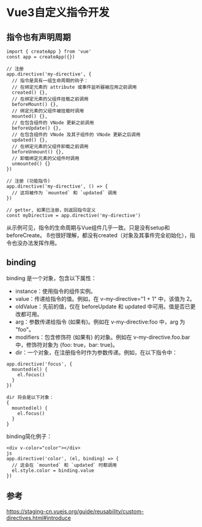 # Vue3自定义指令开发

## 指令也有声明周期
```
import { createApp } from 'vue'
const app = createApp({})
 
// 注册
app.directive('my-directive', {
  // 指令是具有一组生命周期的钩子：
  // 在绑定元素的 attribute 或事件监听器被应用之前调用
  created() {},
  // 在绑定元素的父组件挂载之前调用
  beforeMount() {},
  // 绑定元素的父组件被挂载时调用
  mounted() {},
  // 在包含组件的 VNode 更新之前调用
  beforeUpdate() {},
  // 在包含组件的 VNode 及其子组件的 VNode 更新之后调用
  updated() {},
  // 在绑定元素的父组件卸载之前调用
  beforeUnmount() {},
  // 卸载绑定元素的父组件时调用
  unmounted() {}
})
 
// 注册 (功能指令)
app.directive('my-directive', () => {
  // 这将被作为 `mounted` 和 `updated` 调用
})
 
// getter, 如果已注册，则返回指令定义
const myDirective = app.directive('my-directive')
```
从示例可见，指令的生命周期与Vue组件几乎一致。只是没有setup和beforeCreate。
ß也很好理解，都没有created（对象及其事件完全初始化），指令也没办法发挥作用。


## binding

binding 是一个对象，包含以下属性：

- instance：使用指令的组件实例。
- value：传递给指令的值。例如，在 v-my-directive="1 + 1" 中，该值为 2。
- oldValue：先前的值，仅在 beforeUpdate 和 updated 中可用。值是否已更改都可用。
- arg：参数传递给指令 (如果有)。例如在 v-my-directive:foo 中，arg 为 "foo"。
- modifiers：包含修饰符 (如果有) 的对象。例如在 v-my-directive.foo.bar 中，修饰符对象为 {foo: true，bar: true}。
- dir：一个对象，在注册指令时作为参数传递。例如，在以下指令中：
```
app.directive('focus', {
  mounted(el) {
    el.focus()
  }
})

dir 将会是以下对象：
{
  mounted(el) {
    el.focus()
  }
}
```

binding简化例子：
```
<div v-color="color"></div>
js
app.directive('color', (el, binding) => {
  // 这会在 `mounted` 和 `updated` 时都调用
  el.style.color = binding.value
})
```

## 参考
https://staging-cn.vuejs.org/guide/reusability/custom-directives.html#introduce